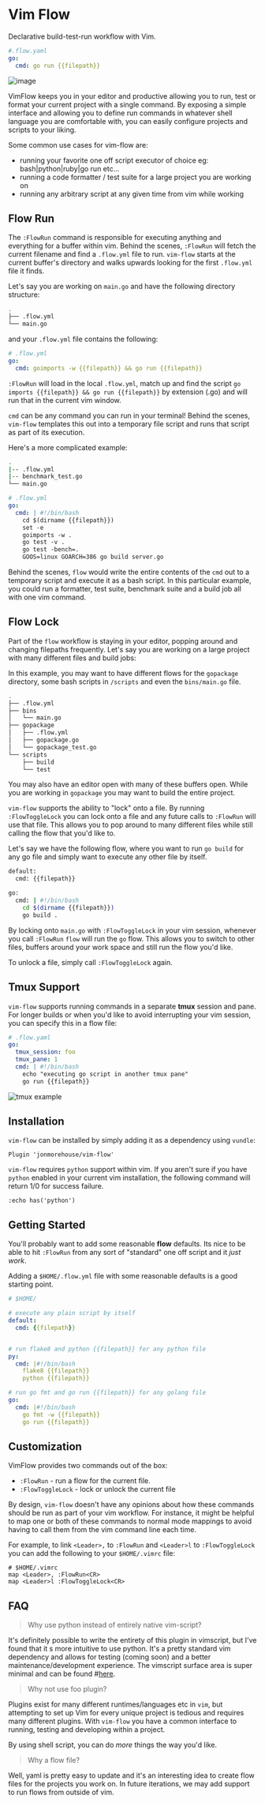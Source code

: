# Vim Flow

Declarative build-test-run workflow with Vim.

```yaml
#.flow.yaml
go: 
  cmd: go run {{filepath}}
```

![image](https://cdn.pbrd.co/images/VD58yLW.gif)

VimFlow keeps you in your editor and productive allowing you to run, test or format your current project with a single command. By exposing a simple interface and allowing you to define run commands in whatever shell language you are comfortable with, you can easily configure projects and scripts to your liking.

Some common use cases for vim-flow are:

* running your favorite one off script executor of choice eg: bash|python|ruby|go run etc...
* running a code formatter / test suite for a large project you are working on
* running any arbitrary script at any given time from vim while working

## Flow Run

The `:FlowRun` command is responsible for executing anything and everything for a buffer within vim. Behind the scenes, `:FlowRun` will fetch the current filename and find a `.flow.yml` file to run. `vim-flow` starts at the current buffer's directory and walks upwards looking for the first `.flow.yml` file it finds.

Let's say you are working on `main.go` and have the following directory structure:

```bash
.
├── .flow.yml
└── main.go
```

and your `.flow.yml` file contains the following:

```yaml
# .flow.yml
go: 
  cmd: goimports -w {{filepath}} && go run {{filepath}}

```

`:FlowRun` will load in the local `.flow.yml`, match up and find the script `go imports {{filepath}} && go run {{filepath}}` by extension (.go) and will run that in the current vim window.


`cmd` can be any command you can run in your terminal! Behind the scenes, `vim-flow` templates this out into a temporary file script and runs that script as part of its execution.

Here's a more complicated example:

```bash
.
|-- .flow.yml
|-- benchmark_test.go
└── main.go
```

```yaml
# .flow.yml
go:
  cmd: | #!/bin/bash
    cd $(dirname {{filepath}})
    set -e
    goimports -w .
    go test -v .
    go test -bench=.
    GOOS=linux GOARCH=386 go build server.go
```

Behind the scenes, `flow` would write the entire contents of the `cmd` out to a temporary script and execute it as a bash script. In this particular example, you could run a formatter, test suite, benchmark suite and a build job all with one vim command. 

## Flow Lock

Part of the `flow` workflow is staying in your editor, popping around and changing filepaths frequently. Let's say you are working on a large project with many different files and build jobs:

In this example, you may want to have different flows for the `gopackage` directory, some bash scripts in `/scripts` and even the `bins/main.go` file.

```bash
.
├── .flow.yml
├── bins
│   └── main.go
├── gopackage
│   ├── .flow.yml
│   ├── gopackage.go
│   └── gopackage_test.go
└── scripts
    ├── build
    └── test

```

You may also have an editor open with many of these buffers open. While you are working in `gopackage` you may want to build the entire project. 

`vim-flow` supports the ability to "lock" onto a file. By running `:FlowToggleLock` you can lock onto a file and any future calls to `:FlowRun` will use that file. This allows you to pop around to many different files while still calling the flow that you'd like to.

Let's say we have the following flow, where you want to run `go build` for any go file and simply want to execute any other file by itself.

```bash
default: 
  cmd: {{filepath}}

go: 
  cmd: | #!/bin/bash
    cd $(dirname {{filepath}})
    go build .

```

By locking onto `main.go` with `:FlowToggleLock` in your vim session, whenever you call `:FlowRun` `flow` will run the `go` flow. This allows you to switch to other files, buffers around your work space and still run the flow you'd like.

To unlock a file, simply call `:FlowToggleLock` again.

## Tmux Support

`vim-flow` supports running commands in a separate **tmux** session and pane. For longer builds or when you'd like to avoid interrupting your vim session, you can specify this in a flow file:

```yaml
# .flow.yaml
go:
  tmux_session: foo
  tmux_pane: 1
  cmd: | #!/bin/bash
    echo "executing go script in another tmux pane"
    go run {{filepath}}
```

![tmux example](https://cdn.pbrd.co/images/VFLAzcF.gif)

## Installation

`vim-flow` can be installed by simply adding it as a dependency using `vundle`:

```vim
Plugin 'jonmorehouse/vim-flow'
```

`vim-flow` requires `python` support within vim. If you aren't sure if you have `python` enabled in your current vim installation, the following command will return 1/0 for success failure.

```vim
:echo has('python')
```

## Getting Started

You'll probably want to add some reasonable **flow** defaults. Its nice to be able to hit `:FlowRun` from any sort of "standard" one off script and it _just work_.

Adding a `$HOME/.flow.yml` file with some reasonable defaults is a good starting point.

```yaml
# $HOME/

# execute any plain script by itself
default:
  cmd: {{filepath}}


# run flake8 and python {{filepath}} for any python file
py: 
  cmd: |#!/bin/bash
    flake8 {{filepath}}
    python {{filepath}}

# run go fmt and go run {{filepath}} for any golang file
go: 
  cmd: |#!/bin/bash
    go fmt -w {{filepath}}
    go run {{filepath}}

```

## Customization

VimFlow provides two commands out of the box:

* `:FlowRun` - run a flow for the current file.
* `:FlowToggleLock` - lock or unlock the current file

By design, `vim-flow` doesn't have any opinions about how these commands should be run as part of your vim workflow. For instance, it might be helpful to map one or both of these commands to normal mode mappings to avoid having to call them from the vim command line each time.

For example, to link `<Leader>,` to `:FlowRun` and `<Leader>l` to `:FlowToggleLock`  you can add the following to your `$HOME/.vimrc` file:

```vim
# $HOME/.vimrc
map <Leader>, :FlowRun<CR>
map <Leader>l :FlowToggleLock<CR>
```

## FAQ 

> Why use python instead of entirely native vim-script?

It's definitely possible to write the entirety of this plugin in vimscript, but I've found that it s more intuitive to use python. It's a pretty standard vim dependency and allows for testing (coming soon) and a better maintenance/development experience. The vimscript surface area is super minimal and can be found #[here](https://github.com/jonmorehouse/vim-flow/blob/master/plugin/vim-flow.vim).


> Why not use foo plugin?

Plugins exist for many different runtimes/languages etc in `vim`, but attempting to set up Vim for every unique project is tedious and requires many different plugins. With `vim-flow` you have a common interface to running, testing and developing within a project. 

By using shell script, you can do _more_ things the way you'd like.

> Why a flow file?

Well, yaml is pretty easy to update and it's an interesting idea to create flow files for the projects you work on. In future iterations, we may add support to run flows from outside of vim.

